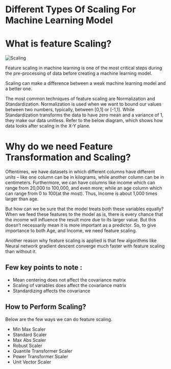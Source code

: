 
# Different Types Of Scaling For Machine Learning Model

# What is feature Scaling?

![Scaling](https://user-images.githubusercontent.com/69664057/122173223-2de47180-ce9f-11eb-9035-ae2d9b4a8f4c.png)


Feature scaling in machine learning is one of the most critical steps during the pre-processing of data before creating a machine learning model. 

Scaling can make a difference between a weak machine learning model and a better one.

The most common techniques of feature scaling are Normalization and Standardization.
Normalization is used when we want to bound our values between two numbers, typically, between [0,1] or [-1,1]. While Standardization transforms the data to have zero mean and a variance of 1, they make our data unitless. Refer to the below diagram, which shows how data looks after scaling in the X-Y plane.

# Why do we need Feature Transformation and Scaling?

Oftentimes, we have datasets in which different columns have different units – like one column can be in kilograms, while another column can be in centimeters. Furthermore, we can have columns like income which can range from 20,000 to 100,000, and even more; while an age column which can range from 0 to 100(at the most). Thus, Income is about 1,000 times larger than age.

But how can we be sure that the model treats both these variables equally? When we feed these features to the model as is, there is every chance that the income will influence the result more due to its larger value. But this doesn’t necessarily mean it is more important as a predictor. So, to give importance to both Age, and Income, we need feature scaling.

Another reason why feature scaling is applied is that few algorithms like Neural network gradient descent converge much faster with feature scaling than without it.




## Few key points to note :

- Mean centering does not affect the covariance matrix
- Scaling of variables does affect the covariance matrix
- Standardizing affects the covariance

## How to Perform Scaling?

Below are the few ways we can do feature scaling.
- Min Max Scaler
- Standard Scaler
- Max Abs Scaler
- Robust Scaler
- Quantile Transformer Scaler
- Power Transformer Scaler
- Unit Vector Scaler

  
